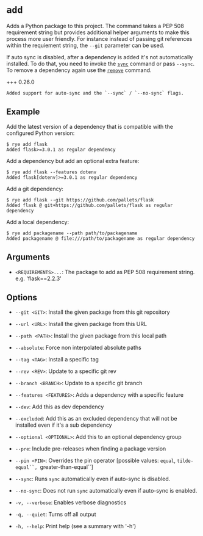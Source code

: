 # `add`

Adds a Python package to this project.  The command takes a PEP 508 requirement string
but provides additional helper arguments to make this process more user friendly.  For
instance instead of passing git references within the requiement string, the `--git`
parameter can be used.

If auto sync is disabled, after a dependency is added it's not automatically
installed.  To do that, you need to invoke the [`sync`](sync.md) command or pass
`--sync`.  To remove a dependency again use the [`remove`](remove.md) command.

+++ 0.26.0

    Added support for auto-sync and the `--sync` / `--no-sync` flags.

## Example

Add the latest version of a dependency that is compatible with the configured Python version:

```
$ rye add flask
Added flask>=3.0.1 as regular dependency
```

Add a dependency but add an optional extra feature:

```
$ rye add flask --features dotenv
Added flask[dotenv]>=3.0.1 as regular dependency
```

Add a git dependency:

```
$ rye add flask --git https://github.com/pallets/flask
Added flask @ git+https://github.com/pallets/flask as regular dependency
```

Add a local dependency:

```
$ rye add packagename --path path/to/packagename
Added packagename @ file:///path/to/packagename as regular dependency
```

## Arguments

* `<REQUIREMENTS>...`: The package to add as PEP 508 requirement string. e.g. 'flask==2.2.3'

## Options

* `--git <GIT>`: Install the given package from this git repository

* `--url <URL>`: Install the given package from this URL

* `--path <PATH>`: Install the given package from this local path

* `--absolute`: Force non interpolated absolute paths

* `--tag <TAG>`: Install a specific tag

* `--rev <REV>`: Update to a specific git rev

* `--branch <BRANCH>`: Update to a specific git branch

* `--features <FEATURES>`: Adds a dependency with a specific feature

* `--dev`: Add this as dev dependency

* `--excluded`: Add this as an excluded dependency that will not be installed even if it's a sub dependency

* `--optional <OPTIONAL>`: Add this to an optional dependency group

* `--pre`: Include pre-releases when finding a package version

* `--pin <PIN>`: Overrides the pin operator [possible values: `equal`, `tilde-equal``, `greater-than-equal``]

* `--sync`: Runs `sync` automatically even if auto-sync is disabled.

* `--no-sync`: Does not run `sync` automatically even if auto-sync is enabled.

* `-v, --verbose`: Enables verbose diagnostics

* `-q, --quiet`: Turns off all output

* `-h, --help`: Print help (see a summary with '-h')